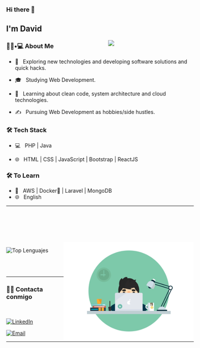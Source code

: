 ### Hi there 👋<h2> I'm David</h2>

<img align='right' src="https://media.giphy.com/media/M9gbBd9nbDrOTu1Mqx/giphy.gif" width="230">

<h3> 👨🏻•💻 About Me </h3>



- 🤔 &nbsp; Exploring new technologies and developing software solutions and quick hacks.

- 🎓 &nbsp; Studying Web Development.

- 🌱 &nbsp; Learning about clean code, system architecture and cloud technologies.

- ✍️ &nbsp; Pursuing Web Development as hobbies/side hustles.



<h3>🛠 Tech Stack</h3>



- 💻 &nbsp; PHP | Java

- 🌐 &nbsp; HTML | CSS | JavaScript | Bootstrap | ReactJS

<!--

- 🛢 &nbsp; MySQL 

- 🔧 &nbsp; Git 

-->



<h3>🛠 To Learn</h3>

- 🔧 &nbsp; AWS | Docker🐳 | Laravel | MongoDB
-  🌐 &nbsp; English
<hr>

<br/><br/>


<br/>

<br/>

<img src="https://github.com/nirala69/nirala69/blob/master/70804f7e25b11f29db904f2fa7b4cd9d.gif" width="350" align='right'>

![Top Lenguajes](https://github-readme-stats.vercel.app/api/top-langs/?username=DavidMenendezBlanco&show_icons=true)


<br><br>



<hr>



<h3> 🤝🏻 Contacta conmigo </h3>

<br>



<p align="center">


<a href="https://www.linkedin.com/in/david-menendez-blanco-056a18252/"><img alt="LinkedIn" src="https://img.shields.io/badge/LinkedIn-David%20Menendez-blue?style=flat-square&logo=linkedin"></a>

<a href="mailto:davidblanco1993@gmail.com"><img alt="Email" src="https://img.shields.io/badge/Email-davidblanco1993@gmail.com-blue?style=flat-square&logo=gmail"></a>

</p>

<hr>


